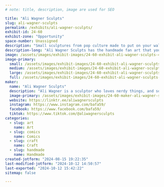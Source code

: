 ```yaml
---
# note: title, description, image are used for SEO

title: "Ali Wagner Sculpts"
slug: ali-wagner-sculpts
permalink: /exhibits/ali-wagner-sculpts/
exhibit-id: 24-60
exhibit-zone: "Opportunity"
space-number: Unassigned
description: "Small sculptures from pop culture made to put on your walls and bring joy to your space!"
description-long: "Ali Wagner Sculpts has the handmade fan art that you need, created by a nerd like you! Everything is hand sculpted, molded, cast, and then hand-painted by Ali. It's all so cute that you have to stop and look, or better yet, start your own collection! Each sculpture is one of a kind and is sure to delight, and adds a nice, unique touch to any room you might display them."
image: /assets/images/exhibit-images/24-60-exhibit-ali-wagner-sculpts-46514464-2187085821532811-1753442418889326592-o-large.jpg
image-primary: 
  small: /assets/images/exhibit-images/24-60-exhibit-ali-wagner-sculpts-46514464-2187085821532811-1753442418889326592-o-small.jpg
  medium: /assets/images/exhibit-images/24-60-exhibit-ali-wagner-sculpts-46514464-2187085821532811-1753442418889326592-o-medium.jpg
  large: /assets/images/exhibit-images/24-60-exhibit-ali-wagner-sculpts-46514464-2187085821532811-1753442418889326592-o-large.jpg
  full: /assets/images/exhibit-images/24-60-exhibit-ali-wagner-sculpts-46514464-2187085821532811-1753442418889326592-o-full.jpg
maker: 
  name: "Ali Wagner Sculpts"
  description: "Ali Wagner is a sculptor who loves nerdy things, and so she loves sculpting tiny nerdy things. Everything she sells she makes herself, from sculpting to mold making to painting. She's been making her Dudes for years now, and loves nothing more than meeting other people who like art and nerdy things, and hopes that you'll add her art to your own personal collection."
  image-primary: /assets/images/exhibit-images/24-60-maker-ali-wagner-sculpts-img-4199-medium.jpg
  website: https://linktr.ee/aliwagnersculpts
  instagram: https://www.instagram.com/bafa59/
  facebook: https://www.facebook.com/bafa59/
  tiktok: https://www.tiktok.com/@aliwagnersculpts
categories: 
  - slug: art
    name: Art
  - slug: comics
    name: Comics
  - slug: craft
    name: Craft
  - slug: handmade
    name: Handmade
created-jotform: "2024-08-15 19:22:35"
last-modified-jotform: "2024-10-12 14:50:57"
last-exported: "2024-10-12 15:42:22"
sitemap: false

---
```

